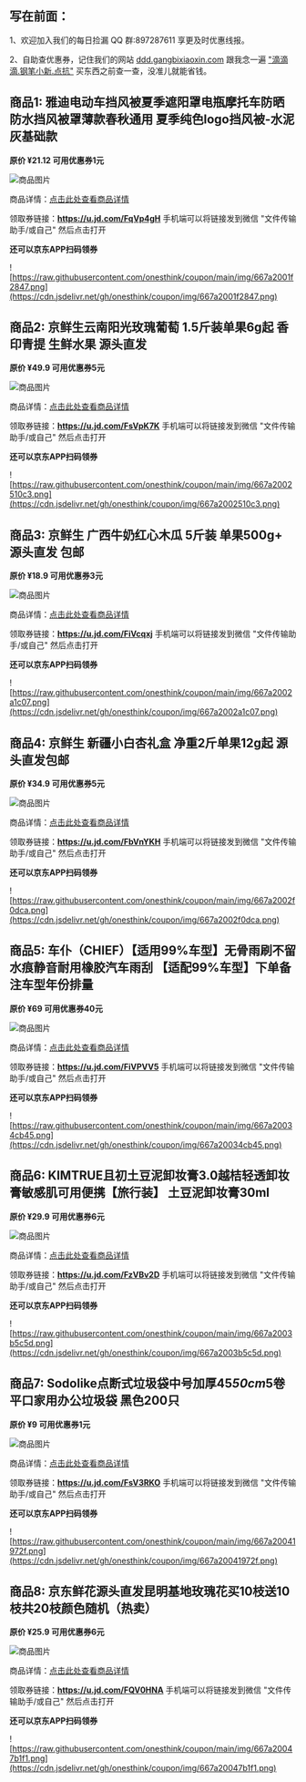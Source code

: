 ## 写在前面：

1、欢迎加入我们的每日捡漏 QQ 群:897287611 享更及时优惠线报。

2、自助查优惠券，记住我们的网站 [ddd.gangbixiaoxin.com](https://ddd.gangbixiaoxin.com) 跟我念一遍 ["滴滴滴.钢笔小新.点抗"](https://ddd.gangbixiaoxin.com) 买东西之前查一查，没准儿就能省钱。

## 商品1: 雅迪电动车挡风被夏季遮阳罩电瓶摩托车防晒防水挡风被罩薄款春秋通用 夏季纯色logo挡风被-水泥灰基础款

**原价 ¥21.12 可用优惠券1元**

![商品图片](http://img14.360buyimg.com/n1/jfs/t1/218684/26/43175/125921/665fcf9aF90c987a9/3628369cded0bd4d.jpg)

商品详情：[点击此处查看商品详情](https://union-click.jd.com/jdc?e=1003156031&amp;p=JF8BARwJK1olXwMKUFpbC08TCl8IGlodVAcLUFlUD08eBF9MRANLAjZbERscSkAJHTdNTwcKBlMdBgABFksWAmcBGlIRWg8FUFdaFxJSXzI4GTpgBUZGDSo9alFIeG5KQglnFRxnNFJROEonAG4IHFITWgALUW5cWEpHAj8JS1olXQYyFTBdCk4VAGgBHmsUbQYEVFZeDkMQAm0JGVwlXQ4FZInwsJ6dsrqAoo-L1dG784vUtJ-Ji184K1glXQcDVl5ZD0oVA184G2sWbVhsVQ1bCkpEVz1mRhJQHVhdHB0zCE8VAGYLE1kVbQQDVVxfOHsnXDJXYyloVUFeEQgqSCBCZjsAGFJjJWBdOlwWQQBNezR8RBhpW2ZaFQgpXHsXMw)

领取券链接：**https://u.jd.com/FqVp4gH** 手机端可以将链接发到微信 "文件传输助手/或自己" 然后点击打开

**还可以京东APP扫码领券**

![https://raw.githubusercontent.com/onesthink/coupon/main/img/667a2001f2847.png](https://cdn.jsdelivr.net/gh/onesthink/coupon/img/667a2001f2847.png)

## 商品2: 京鲜生云南阳光玫瑰葡萄 1.5斤装单果6g起 香印青提 生鲜水果 源头直发

**原价 ¥49.9 可用优惠券5元**

![商品图片](http://img14.360buyimg.com/n1/jfs/t1/240041/7/9774/372580/6659ecf3F66822941/1a9a98e071381a42.png)

商品详情：[点击此处查看商品详情](https://union-click.jd.com/jdc?e=1003156031&amp;p=JF8BAREJK1olXDYCVV9cDEMVA2wIHV4lGVlaCgFtUQ5SQi0DBUVNGFJeSwUIFxlJX3EIGloUWQ4AVF1dDk4IWipURmsUH0ZDFDkibih8XyZwXx0WBXNQCQYLBEcnAl8LGlsSVAAFUldYOEpHAj8JS1pFXDYCVG4LZksWAm4NHFIWWgMyVW5dDksfAGkAHFoTXgEBZF5VD3vArtfdkerA1b_WytaKsezCitPchdMlbTYBZF5cCUkXB2gJGVslbQYyV24DZkpEBGpcGl8SM1tLER4DS0IRbW8MGVgSWAABUm5fCUoVAV84KwVoPHV0PSkGeEoReChsUlgdKlMFBw0jCSUVQCpaXAZCIV5XXFcNSRFsazc4G2s)

领取券链接：**https://u.jd.com/FsVpK7K** 手机端可以将链接发到微信 "文件传输助手/或自己" 然后点击打开

**还可以京东APP扫码领券**

![https://raw.githubusercontent.com/onesthink/coupon/main/img/667a2002510c3.png](https://cdn.jsdelivr.net/gh/onesthink/coupon/img/667a2002510c3.png)

## 商品3: 京鲜生 广西牛奶红心木瓜 5斤装 单果500g+ 源头直发 包邮

**原价 ¥18.9 可用优惠券3元**

![商品图片](http://img14.360buyimg.com/n1/jfs/t1/225709/33/18458/136789/666a4c72F1cc385cd/fbaae0a0591b40a0.jpg)

商品详情：[点击此处查看商品详情](https://union-click.jd.com/jdc?e=1003156031&amp;p=JF8BASUJK1olXwMEXVdVDkofAV8IGloVXQQLUl5YDkgnRzBQRQQlBENHFRxWFlVPRjtUBABAQlRcCEBdCUoXA20BHVsQWwUdDRsBVXtFdhN0YD5nA2NxHCA5QT52fhd-bBtDUQoyVW5eCUsQCmkPHVIQbQdSVQ5cWEpHAl8IG2tXM9-wxIbepZyFnLqDjY-43NCo0YrjqHsWM28OG1MWWw4GXFxZDEsnA2cPK4y45dOI5YvVsZ-Ji7ixvI6c4dKc3G5tOEgnA24JGVsRWgcAVG5tCHsUMzFmGggSWFIDUFczVQJSQzFeRFJ7XQIAV1dcCEgRM20JGlkXbTYyAyE0DS1FZxdSTR9LIAViCA45DChuQWh6dVlRBX4HFjsbbkh0WDNLXCB2KzYCZA)

领取券链接：**https://u.jd.com/FiVcqxj** 手机端可以将链接发到微信 "文件传输助手/或自己" 然后点击打开

**还可以京东APP扫码领券**

![https://raw.githubusercontent.com/onesthink/coupon/main/img/667a2002a1c07.png](https://cdn.jsdelivr.net/gh/onesthink/coupon/img/667a2002a1c07.png)

## 商品4: 京鲜生 新疆小白杏礼盒 净重2斤单果12g起 源头直发包邮

**原价 ¥34.9 可用优惠券5元**

![商品图片](http://img14.360buyimg.com/n1/jfs/t1/221387/38/43421/127781/666facbeFa5a1135e/11e39b0660fbcd18.jpg)

商品详情：[点击此处查看商品详情](https://union-click.jd.com/jdc?e=1003156031&amp;p=JF8BAREJK1olXDYCVV9dCUgeC28LG18lGVlaCgFtUQ5SQi0DBUVNGFJeSwUIFxlJX3EIGloVXAULXF5eCE8IWipURmsPLm9_BzddcCsRdTh_ejMUOmBrSi0tBEcnAl8LGlsSVAAFUldYOEpHAj8JS1pFXDYCVG4LZksWAm4NHFIWWgMyVW5dDksfAGkAHFodVA8AZF5VD3vArtfdkerA1b_WytaKsezCitPchdMlbTYBZF5cCUkXB2gJGVslbQYyV24DZkpEBj1dSV1HM1tLER4DTUJcbW8MHlwRWw8GVm5fCUoVAV84K1x-OmACEFYHSxxJRw0IcxBhDQ9JMQlbCCVVRTt8Rg5UPQJ8ByQldk8SVxo4G2s)

领取券链接：**https://u.jd.com/FbVnYKH** 手机端可以将链接发到微信 "文件传输助手/或自己" 然后点击打开

**还可以京东APP扫码领券**

![https://raw.githubusercontent.com/onesthink/coupon/main/img/667a2002f0dca.png](https://cdn.jsdelivr.net/gh/onesthink/coupon/img/667a2002f0dca.png)

## 商品5: 车仆（CHIEF）【适用99%车型】无骨雨刷不留水痕静音耐用橡胶汽车雨刮 【适配99%车型】下单备注车型年份排量

**原价 ¥69 可用优惠券40元**

![商品图片](http://img14.360buyimg.com/n1/jfs/t1/121464/4/31589/129116/665d5e29Fab6dff20/03ab2a03a54112ba.jpg)

商品详情：[点击此处查看商品详情](https://union-click.jd.com/jdc?e=1003156031&amp;p=JF8BARwJK1olXwMKUF1aD00VBF8IGlsUXgUFUVZcAEkTAV9MRANLAjZbERscSkAJHTdNTwcKBlMdBgABFksWA24LGFwQVQcKVlpfFxJSXzI4YD1CIHpZKV8-CQ8UeWZoT1xrLnZiNFJROEonAG4IHFITWgALUW5cWEpHAj8JS1olXQYyFTBdD0wQCm0AE2sUbQYEVFZeDkMQA2wLE1slXQ4FZInwsJ6dsrqAoo-L1dG784vUtJ-Ji184K1glXQcDVl5ZD0oVA184G2sWbVhsVQ1bCksSBGxmRhJQHVhFVhYzCE8VA2gLHlsSbQQDVVxfOHsnZGoLHDpmHAVhFDg2VzQUehZJfV1qKQV0Olwqfh1gRyZBRQYTDnpXVAg5DXsXMw)

领取券链接：**https://u.jd.com/FiVPVV5** 手机端可以将链接发到微信 "文件传输助手/或自己" 然后点击打开

**还可以京东APP扫码领券**

![https://raw.githubusercontent.com/onesthink/coupon/main/img/667a20034cb45.png](https://cdn.jsdelivr.net/gh/onesthink/coupon/img/667a20034cb45.png)

## 商品6: KIMTRUE且初土豆泥卸妆膏3.0越桔轻透卸妆膏敏感肌可用便携【旅行装】 土豆泥卸妆膏30ml

**原价 ¥29.9 可用优惠券6元**

![商品图片](http://img14.360buyimg.com/n1/jfs/t1/232734/38/17966/42239/66740aaaFef9ae4b9/f848a972964d451f.png)

商品详情：[点击此处查看商品详情](https://union-click.jd.com/jdc?e=1003156031&amp;p=JF8BARwJK1olXwMKUVxYCkkfB18IGlocWAIHUFpVD0gWBV9MRANLAjZbERscSkAJHTdNTwcKBlMdBgABFksWAmYNH14RWQ4FV19bFxJSXzI4el0VXW1fMEA9WD0UXBhgWF4UCFZ9NFJROEonAG4IHFITWgALUW5cWEpHAj8JS1olXQYyFTBdCE0UAWsBGmsUbQYEVFZeDkMVBWYOEl4lXQ4FZInwsJ6dsrqAoo-L1dG784vUtJ-Ji184K1glXQcDVl5ZD0oVA184G2sWbVhsVQ1VCE0UUWZmRhJQHV1GHQkzCE8SB20ME14UbQQDVVxfOHsnRRp-bjAcXHhKAAkfVitBfwYJGwVdOVRwOlwNSkJuShVtWyBIA1VJMQw9DHsXMw)

领取券链接：**https://u.jd.com/FzVBv2D** 手机端可以将链接发到微信 "文件传输助手/或自己" 然后点击打开

**还可以京东APP扫码领券**

![https://raw.githubusercontent.com/onesthink/coupon/main/img/667a2003b5c5d.png](https://cdn.jsdelivr.net/gh/onesthink/coupon/img/667a2003b5c5d.png)

## 商品7: Sodolike点断式垃圾袋中号加厚45*50cm*5卷平口家用办公垃圾袋 黑色200只

**原价 ¥9 可用优惠券1元**

![商品图片](http://img14.360buyimg.com/n1/jfs/t1/230463/16/21666/102552/667531fbFa2c9a830/e5914e81ef26b9b9.jpg)

商品详情：[点击此处查看商品详情](https://union-click.jd.com/jdc?e=1003156031&amp;p=JF8BARoJK1olXwQAVVlVAEgWBV8IGloWWgQKUltcAE4fAV9MRANLAjZbERscSkAJHTdNTwcKBlMdBgABFksWAmwPGVMTWAcKUVZfFxJSXzI4EyB-Dw5SCCY4VD13aBYAbi1dPH5BNFJROEonAG4IHFITWgALUW5cWEpHAj8JS1olXQYyFTBbD00TBGk4GmsVWwYKV1hVCEoSBW4NK1sdWjbV-eaIgvrCi9bchdPC5KHX3eKJlsMnM18LK1sUXAQCUFlcCksnM284GGtLMwdRU1tVCUJHbTJBXhtAFlAFOl5ZCkgWAGwLGGsXXAcAVm5tOEoRChN_TDpxXw5EPD4nSB1fYhB7aC1hXWgAMCYECCt8fzVJQjlSBUdUHwltCHs)

领取券链接：**https://u.jd.com/FsV3RKO** 手机端可以将链接发到微信 "文件传输助手/或自己" 然后点击打开

**还可以京东APP扫码领券**

![https://raw.githubusercontent.com/onesthink/coupon/main/img/667a20041972f.png](https://cdn.jsdelivr.net/gh/onesthink/coupon/img/667a20041972f.png)

## 商品8: 京东鲜花源头直发昆明基地玫瑰花买10枝送10枝共20枝颜色随机（热卖）

**原价 ¥25.9 可用优惠券6元**

![商品图片](http://img14.360buyimg.com/n1/jfs/t1/231457/28/21367/77511/6674036dFf6e2dfaa/1cbdbb15d8655b25.jpg)

商品详情：[点击此处查看商品详情](https://union-click.jd.com/jdc?e=1003156031&amp;p=JF8BASgJK1olXwMKVFhVD0IVBF8IGloVXQEBUVxVAE4nRzBQRQQlBENHFRxWFlVPRjtUBABAQlRcCEBdCUoXA2gLHlkdVQMdDRsBVXtfcBpLQyAPGmUBKhcqVh5VUDB3Qx91UQoyVW5eCUsQCmkPHVIQbQdSVQ5cWEpHAl8IG2tXM9Gr44n0t5OUrrazm4ye_NKX0Yj3jZ-po18JK1sTXQ4BUlZaCE0SB2k4G1MSbdGv7IvXuZ6furuWk4ys-tOL6IrDgHsnM2w4G1oUXwYGU19fCHsnA18LKwV7XFUCA11dCU15XiZNWwVeX1ZsVFpYD0keAGcMK1kUXAQAZG5tfjNeVjNMcgdMLU8KUxUJahJ-QjxteAZhMwRwMyUjTQNeeRlXQxgSOl5JVm5dOA)

领取券链接：**https://u.jd.com/FQV0HNA** 手机端可以将链接发到微信 "文件传输助手/或自己" 然后点击打开

**还可以京东APP扫码领券**

![https://raw.githubusercontent.com/onesthink/coupon/main/img/667a20047b1f1.png](https://cdn.jsdelivr.net/gh/onesthink/coupon/img/667a20047b1f1.png)

